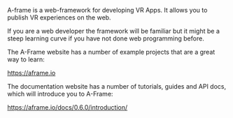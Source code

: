A-frame is a web-framework for developing VR Apps. It allows you to publish VR experiences on the web.

If you are a web developer the framework will be familiar but it might be a steep learning curve if you have not done web programming before.

The A-Frame website has a number of example projects that are a great way to learn:

https://aframe.io

The documentation website has a number of tutorials, guides and API docs, which will introduce you to A-Frame:

https://aframe.io/docs/0.6.0/introduction/